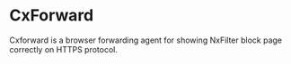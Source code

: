 # CxForward
Cxforward is a browser forwarding agent for showing NxFilter block page correctly on HTTPS protocol.
